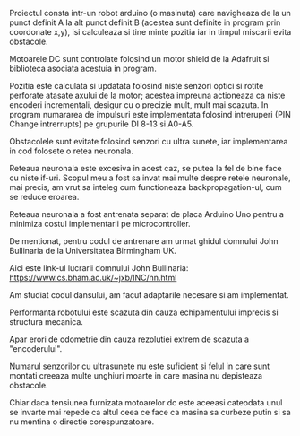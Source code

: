Proiectul consta intr-un robot arduino (o masinuta) care navigheaza de la un punct definit A la alt punct definit B (acestea sunt definite in program prin coordonate x,y), isi calculeaza si tine minte pozitia iar in timpul miscarii evita obstacole.

Motoarele DC sunt controlate folosind un motor shield de la Adafruit si biblioteca asociata acestuia in program.

Pozitia este calculata si updatata folosind niste senzori optici si rotite perforate atasate axului de la motor; acestea impreuna actioneaza ca niste encoderi incrementali, desigur cu o precizie mult, mult mai scazuta. In program numararea de impulsuri este implementata folosind intreruperi (PIN Change intrerrupts) pe grupurile DI 8-13 si A0-A5.

Obstacolele sunt evitate folosind senzori cu ultra sunete, iar implementarea in cod folosete o retea neuronala.

Reteaua neuronala este excesiva in acest caz, se putea la fel de bine face cu niste if-uri. Scopul meu a fost sa invat mai multe despre retele neuronale, mai precis, am vrut sa inteleg cum functioneaza backpropagation-ul, cum se reduce eroarea.

Reteaua neuronala a fost antrenata separat de placa Arduino Uno pentru a minimiza costul implementarii pe microcontroller.

De mentionat, pentru codul de antrenare am urmat ghidul domnului John Bullinaria de la Universitatea Birmingham UK.

Aici este link-ul lucrarii domnului John Bullinaria: https://www.cs.bham.ac.uk/~jxb/INC/nn.html

Am studiat codul dansului, am facut adaptarile necesare si am implementat.

Performanta robotului este scazuta din cauza echipamentului imprecis si structura mecanica.

Apar erori de odometrie din cauza rezolutiei extrem de scazuta a "encoderului".

Numarul senzorilor cu ultrasunete nu este suficient si felul in care sunt montati creeaza multe unghiuri moarte in care masina nu depisteaza obstacole.

Chiar daca tensiunea furnizata motoarelor dc este aceeasi cateodata unul se invarte mai repede ca altul ceea ce face ca masina sa curbeze putin si sa nu mentina o directie corespunzatoare.
                                              

